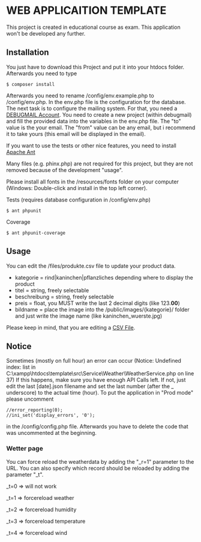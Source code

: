 # WEB APPLICAITION TEMPLATE

This project is created in educational course as exam. This application won't be developed any further.

## Installation

You just have to download this Project and put it into your htdocs folder. 
Afterwards you need to type
```
$ composer install
```
Afterwards you need to rename /config/env.example.php to /config/env.php. In the env.php file is the configuration for the database.
The next task is to configure the mailing system. For that, you need a [DEBUGMAIL Account](https://debugmail.io). You need to create a new project (within debugmail) and fill the provided data into the variables in the env.php file. The "to" value is the your email. The "from" value can be any email, but i recommend it to take yours (this email will be displayed in the email).

If you want to use the tests or other nice features, you need to install [Apache Ant](https://lernjournal.d4rkmindz.ch/doku.php/installationen:ant "Documented Ant installation")

Many files (e.g. phinx.php) are not required for this project, but they are not removed because of the development "usage".

Please install all fonts in the /resources/fonts folder on your computer (Windows: Double-click and install in the top left corner).

Tests (requires database configuration in /config/env.php)
````
$ ant phpunit
````
Coverage
````
$ ant phpunit-coverage
````

## Usage

You can edit the /files/produkte.csv file to update your product data.

 * kategorie = rind|kaninchen|pflanzliches depending where to display the product
 * titel = string, freely selectable
 * beschreibung = string, freely selectable
 * preis = float, you MUST write the last 2 decimal digits (like 123.**00**)
 * bildname = place the image into the /public/images/{kategorie}/ folder and just write the image name (like kaninchen_wuerste.jpg)
 
 Please keep in mind, that you are editing a [CSV File](https://www.thoughtspot.com/blog/6-rules-creating-valid-csv-files "CSV Basics").
 
 ## Notice
 
 Sometimes (mostly on full hour) an error can occur (Notice: Undefined index: list in C:\xampp\htdocs\template\src\Service\Weather\WeatherService.php on line 37)
 If this happens, make sure you have enough API Calls left. If not, just edit the last [date].json filename and set the last number (after the _ underscore) to the actual time (hour).
 To put the application in "Prod mode" please uncomment 
 ```
//error_reporting(0);
//ini_set('display_errors', '0');
 ```
 in the /config/config.php file. Afterwards you have to delete the code that was uncommented at the beginning.
 
 ### Wetter page
 You can force reload the weatherdata by adding the "_r=1" parameter to the URL. You can also specify which record should be reloaded by adding the parameter "_t". 
 
 _t=0 => will not work
 
 _t=1 => forcereload weather
 
 _t=2 => forcereload humidity
 
 _t=3 => forcereload temperature
 
 _t=4 => forcereload wind